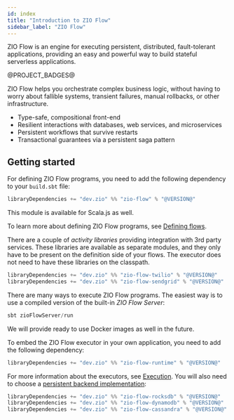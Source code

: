 ```yaml
---
id: index
title: "Introduction to ZIO Flow"
sidebar_label: "ZIO Flow"
---
```


ZIO Flow is an engine for executing persistent, distributed, fault-tolerant applications, providing an easy and powerful way to build stateful serverless applications.

@PROJECT_BADGES@

ZIO Flow helps you orchestrate complex business logic, without having to worry about fallible systems, transient failures, manual rollbacks, or other infrastructure.

- Type-safe, compositional front-end
- Resilient interactions with databases, web services, and microservices
- Persistent workflows that survive restarts
- Transactional guarantees via a persistent saga pattern

## Getting started

For defining ZIO Flow programs, you need to add the following dependency to your `build.sbt` file:

```scala
libraryDependencies += "dev.zio" %% "zio-flow" % "@VERSION@"
```

This module is available for Scala.js as well.

To learn more about defining ZIO Flow programs, see [Defining flows](zflow). 

There are a couple of _activity libraries_ providing integration with 3rd party services. These libraries are available as separate modules, 
and they only have to be present on the definition side of your flows. The executor does not need to have these libraries on the classpath.

```scala
libraryDependencies += "dev.zio" %% "zio-flow-twilio" % "@VERSION@"
libraryDependencies += "dev.zio" %% "zio-flow-sendgrid" % "@VERSION@"
```

There are many ways to execute ZIO Flow programs. The easiest way is to use a compiled version of the built-in _ZIO Flow Server_:

```scala
sbt zioFlowServer/run
```

We will provide ready to use Docker images as well in the future.

To embed the ZIO Flow executor in your own application, you need to add the following dependency:

```scala
libraryDependencies += "dev.zio" %% "zio-flow-runtime" % "@VERSION@"
```

For more information about the executors, see [Execution](execution). 
You will also need to choose a [persistent backend implementation](backends):

```scala
libraryDependencies += "dev.zio" %% "zio-flow-rocksdb" % "@VERSION@"
libraryDependencies += "dev.zio" %% "zio-flow-dynamodb" % "@VERSION@"
libraryDependencies += "dev.zio" %% "zio-flow-cassandra" % "@VERSION@"
```
